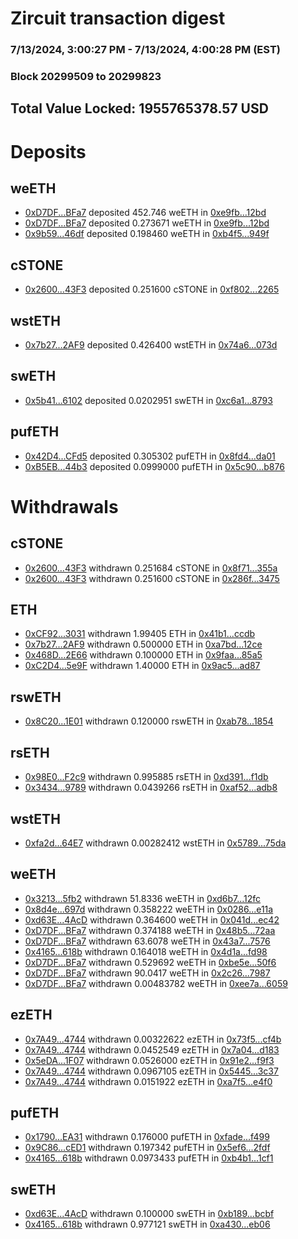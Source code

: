 # Zircuit transaction digest
### 7/13/2024, 3:00:27 PM - 7/13/2024, 4:00:28 PM (EST)
### Block 20299509 to 20299823

## Total Value Locked: 1955765378.57 USD

# Deposits
## weETH
- [0xD7DF...BFa7](https://etherscan.io/address/0xD7DF7E085214743530afF339aFC420c7c720BFa7) deposited 452.746 weETH in [0xe9fb...12bd](https://etherscan.io/tx/0xD7DF7E085214743530afF339aFC420c7c720BFa7)
- [0xD7DF...BFa7](https://etherscan.io/address/0xD7DF7E085214743530afF339aFC420c7c720BFa7) deposited 0.273671 weETH in [0xe9fb...12bd](https://etherscan.io/tx/0xD7DF7E085214743530afF339aFC420c7c720BFa7)
- [0x9b59...46df](https://etherscan.io/address/0x9b596a4eC1B32d40d9473118FbA9ca5fA1EA46df) deposited 0.198460 weETH in [0xb4f5...949f](https://etherscan.io/tx/0x9b596a4eC1B32d40d9473118FbA9ca5fA1EA46df)
## cSTONE
- [0x2600...43F3](https://etherscan.io/address/0x260054a8994720cfE3c25B7cA214e43B65A843F3) deposited 0.251600 cSTONE in [0xf802...2265](https://etherscan.io/tx/0x260054a8994720cfE3c25B7cA214e43B65A843F3)
## wstETH
- [0x7b27...2AF9](https://etherscan.io/address/0x7b27093dB865AB6fC7a9714c07FE759272172AF9) deposited 0.426400 wstETH in [0x74a6...073d](https://etherscan.io/tx/0x7b27093dB865AB6fC7a9714c07FE759272172AF9)
## swETH
- [0x5b41...6102](https://etherscan.io/address/0x5b413f2696D8e63D85067300cAAcC62543dC6102) deposited 0.0202951 swETH in [0xc6a1...8793](https://etherscan.io/tx/0x5b413f2696D8e63D85067300cAAcC62543dC6102)
## pufETH
- [0x42D4...CFd5](https://etherscan.io/address/0x42D478DeE7643ec40965f6E50470F03B8C42CFd5) deposited 0.305302 pufETH in [0x8fd4...da01](https://etherscan.io/tx/0x42D478DeE7643ec40965f6E50470F03B8C42CFd5)
- [0xB5EB...44b3](https://etherscan.io/address/0xB5EB92B3D208f0d9c11Ac6FB8853a0AbADD844b3) deposited 0.0999000 pufETH in [0x5c90...b876](https://etherscan.io/tx/0xB5EB92B3D208f0d9c11Ac6FB8853a0AbADD844b3)
# Withdrawals
## cSTONE
- [0x2600...43F3](https://etherscan.io/address/0x260054a8994720cfE3c25B7cA214e43B65A843F3) withdrawn 0.251684 cSTONE in [0x8f71...355a](https://etherscan.io/tx/0x260054a8994720cfE3c25B7cA214e43B65A843F3)
- [0x2600...43F3](https://etherscan.io/address/0x260054a8994720cfE3c25B7cA214e43B65A843F3) withdrawn 0.251600 cSTONE in [0x286f...3475](https://etherscan.io/tx/0x260054a8994720cfE3c25B7cA214e43B65A843F3)
## ETH
- [0xCF92...3031](https://etherscan.io/address/0xCF92A78ccD1903D180F7763E11a98aD4eC753031) withdrawn 1.99405 ETH in [0x41b1...ccdb](https://etherscan.io/tx/0xCF92A78ccD1903D180F7763E11a98aD4eC753031)
- [0x7b27...2AF9](https://etherscan.io/address/0x7b27093dB865AB6fC7a9714c07FE759272172AF9) withdrawn 0.500000 ETH in [0xa7bd...12ce](https://etherscan.io/tx/0x7b27093dB865AB6fC7a9714c07FE759272172AF9)
- [0x468D...2E66](https://etherscan.io/address/0x468D5c6f4b19c19226593064D80Ec42C09B72E66) withdrawn 0.100000 ETH in [0x9faa...85a5](https://etherscan.io/tx/0x468D5c6f4b19c19226593064D80Ec42C09B72E66)
- [0xC2D4...5e9F](https://etherscan.io/address/0xC2D428b11DCC971bEEF82bcca6A7150925925e9F) withdrawn 1.40000 ETH in [0x9ac5...ad87](https://etherscan.io/tx/0xC2D428b11DCC971bEEF82bcca6A7150925925e9F)
## rswETH
- [0x8C20...1E01](https://etherscan.io/address/0x8C205c5cfa07962Ce59D4F0A96D83c5F2CCd1E01) withdrawn 0.120000 rswETH in [0xab78...1854](https://etherscan.io/tx/0x8C205c5cfa07962Ce59D4F0A96D83c5F2CCd1E01)
## rsETH
- [0x98E0...F2c9](https://etherscan.io/address/0x98E03ec115bCf1E9684eC08b4A793983991CF2c9) withdrawn 0.995885 rsETH in [0xd391...f1db](https://etherscan.io/tx/0x98E03ec115bCf1E9684eC08b4A793983991CF2c9)
- [0x3434...9789](https://etherscan.io/address/0x34349c5569e7B846c3558961552D2202760A9789) withdrawn 0.0439266 rsETH in [0xaf52...adb8](https://etherscan.io/tx/0x34349c5569e7B846c3558961552D2202760A9789)
## wstETH
- [0xfa2d...64E7](https://etherscan.io/address/0xfa2d56B2344591985A28BC877cD149f6f03564E7) withdrawn 0.00282412 wstETH in [0x5789...75da](https://etherscan.io/tx/0xfa2d56B2344591985A28BC877cD149f6f03564E7)
## weETH
- [0x3213...5fb2](https://etherscan.io/address/0x3213e458BFf831A7b45dDB350a4Bf72C9dAE5fb2) withdrawn 51.8336 weETH in [0xd6b7...12fc](https://etherscan.io/tx/0x3213e458BFf831A7b45dDB350a4Bf72C9dAE5fb2)
- [0x8d4e...697d](https://etherscan.io/address/0x8d4e0b6953eb414C2A3734eAb1D56D60e754697d) withdrawn 0.358222 weETH in [0x0286...e11a](https://etherscan.io/tx/0x8d4e0b6953eb414C2A3734eAb1D56D60e754697d)
- [0xd63E...4AcD](https://etherscan.io/address/0xd63Ed41CEeB0021f92D2273C485F34A984a54AcD) withdrawn 0.364600 weETH in [0x041d...ec42](https://etherscan.io/tx/0xd63Ed41CEeB0021f92D2273C485F34A984a54AcD)
- [0xD7DF...BFa7](https://etherscan.io/address/0xD7DF7E085214743530afF339aFC420c7c720BFa7) withdrawn 0.374188 weETH in [0x48b5...72aa](https://etherscan.io/tx/0xD7DF7E085214743530afF339aFC420c7c720BFa7)
- [0xD7DF...BFa7](https://etherscan.io/address/0xD7DF7E085214743530afF339aFC420c7c720BFa7) withdrawn 63.6078 weETH in [0x43a7...7576](https://etherscan.io/tx/0xD7DF7E085214743530afF339aFC420c7c720BFa7)
- [0x4165...618b](https://etherscan.io/address/0x4165ac75516763DAE3481a5143f31F7B11ed618b) withdrawn 0.164018 weETH in [0x4d1a...fd98](https://etherscan.io/tx/0x4165ac75516763DAE3481a5143f31F7B11ed618b)
- [0xD7DF...BFa7](https://etherscan.io/address/0xD7DF7E085214743530afF339aFC420c7c720BFa7) withdrawn 0.529692 weETH in [0xbe5e...50f6](https://etherscan.io/tx/0xD7DF7E085214743530afF339aFC420c7c720BFa7)
- [0xD7DF...BFa7](https://etherscan.io/address/0xD7DF7E085214743530afF339aFC420c7c720BFa7) withdrawn 90.0417 weETH in [0x2c26...7987](https://etherscan.io/tx/0xD7DF7E085214743530afF339aFC420c7c720BFa7)
- [0xD7DF...BFa7](https://etherscan.io/address/0xD7DF7E085214743530afF339aFC420c7c720BFa7) withdrawn 0.00483782 weETH in [0xee7a...6059](https://etherscan.io/tx/0xD7DF7E085214743530afF339aFC420c7c720BFa7)
## ezETH
- [0x7A49...4744](https://etherscan.io/address/0x7A493Be5c2ce014cD049Bf178a1ac0Db1B434744) withdrawn 0.00322622 ezETH in [0x73f5...cf4b](https://etherscan.io/tx/0x7A493Be5c2ce014cD049Bf178a1ac0Db1B434744)
- [0x7A49...4744](https://etherscan.io/address/0x7A493Be5c2ce014cD049Bf178a1ac0Db1B434744) withdrawn 0.0452549 ezETH in [0x7a04...d183](https://etherscan.io/tx/0x7A493Be5c2ce014cD049Bf178a1ac0Db1B434744)
- [0x5eDA...1F07](https://etherscan.io/address/0x5eDA33dc7b63A509f3C1B151F79c565972b41F07) withdrawn 0.0526000 ezETH in [0x91e2...f9f3](https://etherscan.io/tx/0x5eDA33dc7b63A509f3C1B151F79c565972b41F07)
- [0x7A49...4744](https://etherscan.io/address/0x7A493Be5c2ce014cD049Bf178a1ac0Db1B434744) withdrawn 0.0967105 ezETH in [0x5445...3c37](https://etherscan.io/tx/0x7A493Be5c2ce014cD049Bf178a1ac0Db1B434744)
- [0x7A49...4744](https://etherscan.io/address/0x7A493Be5c2ce014cD049Bf178a1ac0Db1B434744) withdrawn 0.0151922 ezETH in [0xa7f5...e4f0](https://etherscan.io/tx/0x7A493Be5c2ce014cD049Bf178a1ac0Db1B434744)
## pufETH
- [0x1790...EA31](https://etherscan.io/address/0x17907994D661d77Ca64e23819e7Fb4688504EA31) withdrawn 0.176000 pufETH in [0xfade...f499](https://etherscan.io/tx/0x17907994D661d77Ca64e23819e7Fb4688504EA31)
- [0x9C86...cED1](https://etherscan.io/address/0x9C8673D64e353F157cC733df72123e7330D9cED1) withdrawn 0.197342 pufETH in [0x5ef6...2fdf](https://etherscan.io/tx/0x9C8673D64e353F157cC733df72123e7330D9cED1)
- [0x4165...618b](https://etherscan.io/address/0x4165ac75516763DAE3481a5143f31F7B11ed618b) withdrawn 0.0973433 pufETH in [0xb4b1...1cf1](https://etherscan.io/tx/0x4165ac75516763DAE3481a5143f31F7B11ed618b)
## swETH
- [0xd63E...4AcD](https://etherscan.io/address/0xd63Ed41CEeB0021f92D2273C485F34A984a54AcD) withdrawn 0.100000 swETH in [0xb189...bcbf](https://etherscan.io/tx/0xd63Ed41CEeB0021f92D2273C485F34A984a54AcD)
- [0x4165...618b](https://etherscan.io/address/0x4165ac75516763DAE3481a5143f31F7B11ed618b) withdrawn 0.977121 swETH in [0xa430...eb06](https://etherscan.io/tx/0x4165ac75516763DAE3481a5143f31F7B11ed618b)

